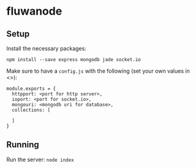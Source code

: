 # fluwanode

## Setup

Install the necessary packages:

`npm install --save express mongodb jade socket.io`


Make sure to have a `config.js` with the following (set your own values in <>):

```
module.exports = {
  httpport: <port for http server>,
  ioport: <port for socket.io>,
  mongouri: <mongodb uri for database>,
  collections: [
    
  ]
}
```

## Running

Run the server: `node index`